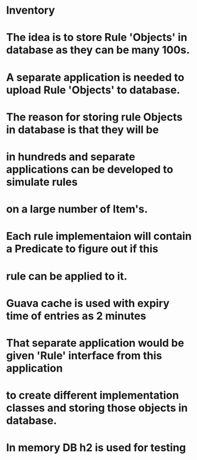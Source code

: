 # Inventory

# The idea is to store Rule 'Objects' in database as they can be many 100s.

# A separate application is needed to upload Rule 'Objects' to database.

# The reason for storing rule Objects in database is that they will be
# in hundreds and separate applications can be developed to simulate rules
# on a large number of Item's.
# 
# Each rule implementaion will contain a Predicate to figure out if this
# rule can be applied to it.

# Guava cache is used with expiry time of entries as 2 minutes

# That separate application would be given 'Rule' interface from this application
# to create different implementation classes and storing those objects in database.

# In memory DB h2 is used for testing 
